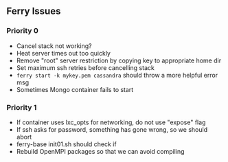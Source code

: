 ## Ferry Issues

### Priority 0

- Cancel stack not working? 
- Heat server times out too quickly
- Remove "root" server restriction by copying key to appropriate home dir
- Set maximum ssh retries before cancelling stack
- `ferry start -k mykey.pem cassandra` should throw a more helpful error msg
- Sometimes Mongo container fails to start

### Priority 1

- If container uses lxc_opts for networking, do not use "expose" flag
- If ssh asks for password, something has gone wrong, so we should abort
- ferry-base init01.sh should check if 
- Rebuild OpenMPI packages so that we can avoid compiling